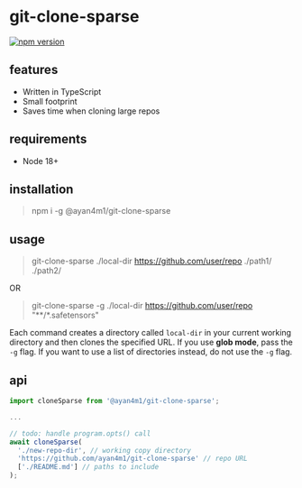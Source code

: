 # git-clone-sparse

[![npm version](https://badge.fury.io/js/@ayan4m1%2Fgit-clone-sparse.svg)](https://badge.fury.io/js/@ayan4m1%2Fgit-clone-sparse)

## features

- Written in TypeScript
- Small footprint
- Saves time when cloning large repos

## requirements

- Node 18+

## installation

> npm i -g @ayan4m1/git-clone-sparse

## usage

> git-clone-sparse ./local-dir https://github.com/user/repo ./path1/ ./path2/

OR

> git-clone-sparse -g ./local-dir https://github.com/user/repo "\*\*/\*.safetensors"

Each command creates a directory called `local-dir` in your current working directory and then clones the specified URL. If you use **glob mode**, pass the `-g` flag. If you want to use a list of directories instead, do not use the `-g` flag.

## api

```ts
import cloneSparse from '@ayan4m1/git-clone-sparse';

...

// todo: handle program.opts() call
await cloneSparse(
  './new-repo-dir', // working copy directory
  'https://github.com/ayan4m1/git-clone-sparse' // repo URL
  ['./README.md'] // paths to include
);
```
